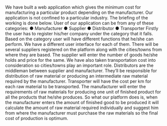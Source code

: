 We have built a web application which gives the minimum cost for manufacturing a particular product depending on the manufacturer. Our application is not confined to a particular industry. The briefing of the working is done below.
User of our application can be from any of these categories:
● Manufacturer
● Supplier
● Distributor
● Transporter
Firstly the user has to register his/her company under the category that it falls. Based on the category user will have different functions that he/she can perform. We have a different user interface for each of them.
There will be several suppliers registered on the platform along with the cities/towns from where they are based. The supplier will enter the number of goods he/she holds and price for the same. We have also taken transportation cost into consideration so cities/towns play an important role.
Distributors are the middleman between supplier and manufacturer. They’ll be responsible for distribution of raw material or producing an intermediate raw material required by the manufacturer.
Transporter will have the cost per km for each raw material to be transported.
The manufacturer will enter the requirements of raw materials for producing one unit of finished product for all the products that he/she produces.
So what our platform does is, when the manufacturer enters the amount of finished good to be produced it will calculate the amount of raw material required individually and suggest him from where the manufacturer must purchase the raw materials so the final cost of production is optimum.

